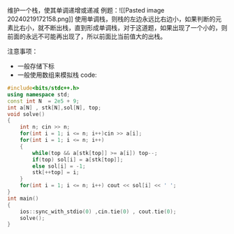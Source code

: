 维护一个栈，使其单调递增或递减
例题：![[Pasted image 20240219172158.png]]
使用单调栈，则栈的左边永远比右边小，如果判断的元素比右小，就不断出栈，直到形成单调栈，对于这道题，如果出现了一个小的，则前面的永远不可能再出现了，所以前面比当前值大的出栈。

注意事项：
* 一般存储下标
* 一般使用数组来模拟栈
code:
```cpp
#include<bits/stdc++.h>
using namespace std;
const int N  = 2e5 + 9;
int a[N] , stk[N],sol[N], top;
void solve()
{	
	int n; cin >> n;
	for(int i = 1; i <= n; i++)cin >> a[i];
	for(int i = 1; i <= n; i++) 
	{
		while(top && a[stk[top]] >= a[i]) top--;
		if(top) sol[i] = a[stk[top]];
		else sol[i] = -1;
		stk[++top] = i;
	}
	for(int i = 1; i <= n; i++) cout << sol[i] << ' ';
}
int main()
{
	ios::sync_with_stdio(0) ,cin.tie(0) , cout.tie(0);
	solve(); 
}

```